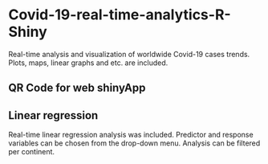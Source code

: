 # Covid-19-real-time-analytics-R-Shiny
Real-time analysis and visualization of worldwide Covid-19 cases trends. Plots, maps, linear graphs and etc. are included.
## QR Code for web shinyApp

## Linear regression
Real-time linear regression analysis was included. Predictor and response variables can be chosen from the drop-down menu.
Analysis can be filtered per continent.

